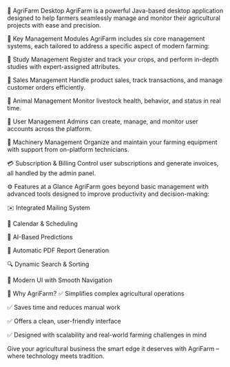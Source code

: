 🌾 AgriFarm Desktop
AgriFarm is a powerful Java-based desktop application designed to help farmers seamlessly manage and monitor their agricultural projects with ease and precision.

🧩 Key Management Modules
AgriFarm includes six core management systems, each tailored to address a specific aspect of modern farming:

🌱 Study Management
Register and track your crops, and perform in-depth studies with expert-assigned attributes.

🛒 Sales Management
Handle product sales, track transactions, and manage customer orders efficiently.

🐄 Animal Management
Monitor livestock health, behavior, and status in real time.

👤 User Management
Admins can create, manage, and monitor user accounts across the platform.

🚜 Machinery Management
Organize and maintain your farming equipment with support from on-platform technicians.

💳 Subscription & Billing
Control user subscriptions and generate invoices, all handled by the admin panel.

⚙️ Features at a Glance
AgriFarm goes beyond basic management with advanced tools designed to improve productivity and decision-making:

✉️ Integrated Mailing System

📅 Calendar & Scheduling

🤖 AI-Based Predictions

📄 Automatic PDF Report Generation

🔍 Dynamic Search & Sorting

🎨 Modern UI with Smooth Navigation

🎯 Why AgriFarm?
✅ Simplifies complex agricultural operations

✅ Saves time and reduces manual work

✅ Offers a clean, user-friendly interface

✅ Designed with scalability and real-world farming challenges in mind

Give your agricultural business the smart edge it deserves with AgriFarm – where technology meets tradition.
